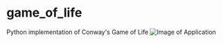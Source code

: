 # game_of_life
Python implementation of Conway's Game of Life
![Image of Application](https://i.imgur.com/HLyO5s1.png)
